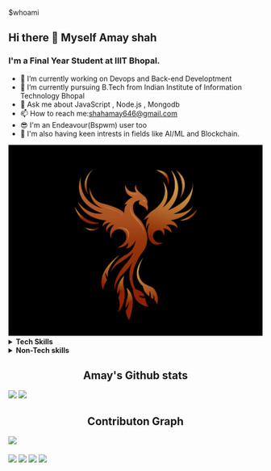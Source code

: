 $whoami
### <h2>Hi there 👋 Myself Amay shah </h2>

<h3> I'm a Final Year Student at IIIT Bhopal.</h3>






- 🔭 I’m currently working on Devops and Back-end Developtment
- 🌱 I’m currently pursuing B.Tech from Indian Institute of Information Technology Bhopal 
- 💬 Ask me about JavaScript , Node.js , Mongodb
- 📫 How to reach me:shahamay646@gmail.com 
- 😎 I'm an Endeavour(Bspwm) user too
- 🤩 I'm also having keen intrests in fields like AI/ML and Blockchain. 


<img src="https://github.com/Annoyshah/Annoyshah/blob/main/AmayOp.jpg">

<details>
<summary align="left"><b>Tech Skills</b></summary>
<br>
<div>
<h3>Programming languages </h3>
<img src="https://github.com/devicons/devicon/blob/master/icons/c/c-original.svg" width="40">
<img src="https://github.com/devicons/devicon/blob/master/icons/cplusplus/cplusplus-original.svg" width="40">
<img src="https://github.com/devicons/devicon/blob/master/icons/rust/rust-plain.svg" width="40">

<h3> Frontend dev skills</h3><br>
<img src="https://github.com/devicons/devicon/blob/master/icons/css3/css3-original-wordmark.svg" alt="css" width="40">
<img src="https://github.com/devicons/devicon/blob/master/icons/bootstrap/bootstrap-original.svg" width="40">
<img src="https://github.com/devicons/devicon/blob/master/icons/html5/html5-original-wordmark.svg" alt="html5" width="40">
<img src="https://github.com/devicons/devicon/blob/master/icons/javascript/javascript-original.svg" alt="javascript" width="40">
</div>
 
<br>
 
  <div>
  <h3>Backend dev skills</h3>
  <img src="https://github.com/devicons/devicon/blob/master/icons/nodejs/nodejs-original-wordmark.svg" alt="node js" width="40">
  <img src="https://github.com/devicons/devicon/blob/master/icons/express/express-original-wordmark.svg" width="40">
  <img src="https://github.com/devicons/devicon/blob/master/icons/mongodb/mongodb-original-wordmark.svg" alt="node js" width="40">
  <img src="https://github.com/devicons/devicon/blob/master/icons/fastapi/fastapi-original.svg" width="40">
  <img src="https://github.com/devicons/devicon/blob/master/icons/sqlite/sqlite-plain.svg" alt="node js" width="40">
  <img src="https://github.com/devicons/devicon/blob/master/icons/flask/flask-original-wordmark.svg" alt="node js" width="40">
  </div>
  
  
<br>
 <h3>  DevOps skills </h3>
<img src="https://github.com/devicons/devicon/blob/master/icons/kubernetes/kubernetes-plain.svg" width="40">
<img src="https://github.com/devicons/devicon/blob/master/icons/docker/docker-plain.svg" width="40">



</details>
<details>
<summary><b>Non-Tech skills</b></summary>
<br>
Leadership Ability
<br>
Communication Skills
</details>
<h2 align="center"><b>Amay's Github stats</b></h2>
<span><img src ="https://github-readme-stats.vercel.app/api?username=Annoyshah"></span> <span><img src="https://github-readme-streak-stats.herokuapp.com/?user=Annoyshah&theme=dark"></span>

<!-- <h2><b>Wakatime Stats</b></h2>
<img src="https://github-readme-stats.vercel.app/api/wakatime?username=Annoyshah"> -->
<h2 align="Center">Contributon Graph</h2>
<div><img src="https://activity-graph.herokuapp.com/graph?username=Annoyshah&theme=dracula"></div>
<br/>

<div><img src ="https://img.shields.io/github/commit-activity/m/Annoyshah/Annoyshah">
  <img src="https://img.shields.io/github/followers/Annoyshah?style=social">
  <img src="https://img.shields.io/twitter/url?style=social&url=https%3A%2F%2Ftwitter.com%2FShah7Amay%3Ft%3D-EWskL_btTv3sZo17npzfw%26s%3D09">
<img src="https://img.shields.io/reddit/user-karma/combined/Annoyshah0612?style=social"

</div>

  
  </div>
 

          
          
          

